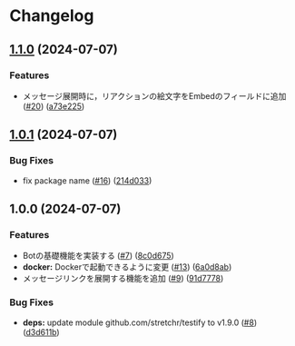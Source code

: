 # Changelog

## [1.1.0](https://github.com/aqyuki/sparkle/compare/v1.0.1...v1.1.0) (2024-07-07)


### Features

* メッセージ展開時に，リアクションの絵文字をEmbedのフィールドに追加 ([#20](https://github.com/aqyuki/sparkle/issues/20)) ([a73e225](https://github.com/aqyuki/sparkle/commit/a73e22514b3d1b4aff1bf1015834648e2bf06403))

## [1.0.1](https://github.com/aqyuki/sparkle/compare/v1.0.0...v1.0.1) (2024-07-07)


### Bug Fixes

* fix package name ([#16](https://github.com/aqyuki/sparkle/issues/16)) ([214d033](https://github.com/aqyuki/sparkle/commit/214d0331175ca492cf36b3b322df29d4bdaf4e5d))

## 1.0.0 (2024-07-07)


### Features

* Botの基礎機能を実装する ([#7](https://github.com/aqyuki/sparkle/issues/7)) ([8c0d675](https://github.com/aqyuki/sparkle/commit/8c0d67534321c37e123e504ed8f42081d3b9d3b5))
* **docker:** Dockerで起動できるように変更 ([#13](https://github.com/aqyuki/sparkle/issues/13)) ([6a0d8ab](https://github.com/aqyuki/sparkle/commit/6a0d8abc997b55a26cb57bc4be168044fe487ab8))
* メッセージリンクを展開する機能を追加 ([#9](https://github.com/aqyuki/sparkle/issues/9)) ([91d7778](https://github.com/aqyuki/sparkle/commit/91d7778cb466674860051beda2622e043da94b5a))


### Bug Fixes

* **deps:** update module github.com/stretchr/testify to v1.9.0 ([#8](https://github.com/aqyuki/sparkle/issues/8)) ([d3d611b](https://github.com/aqyuki/sparkle/commit/d3d611b71b1b727bf21914cc7beff4afd0cce6ef))
